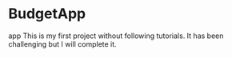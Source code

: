 # BudgetApp
app
This is my first project without following tutorials. It has been challenging but I will complete it.
